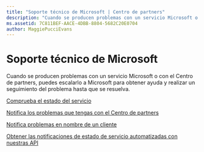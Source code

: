 ```yaml
---
title: "Soporte técnico de Microsoft | Centro de partners"
description: "Cuando se producen problemas con un servicio Microsoft o con el Centro de partners, puedes escalarlo a Microsoft para obtener ayuda y realizar un seguimiento del problema hasta que se resuelva."
ms.assetid: 7C811BEF-AACE-4DBB-8804-5682C20E0704
author: MaggiePucciEvans
---
```


# Soporte técnico de Microsoft


Cuando se producen problemas con un servicio Microsoft o con el Centro de partners, puedes escalarlo a Microsoft para obtener ayuda y realizar un seguimiento del problema hasta que se resuelva.

[Comprueba el estado del servicio](check-service-health.md)

[Notifica los problemas que tengas con el Centro de partners](report-problems-with-partner-center.md)

[Notifica problemas en nombre de un cliente](report-problems-on-behalf-of-a-customer.md)

[Obtener las notificaciones de estado de servicio automatizadas con nuestras API](get-automated-service-notifications-with-our-apis.md)

 

 





<!--HONumber=Jan17_HO2-->

